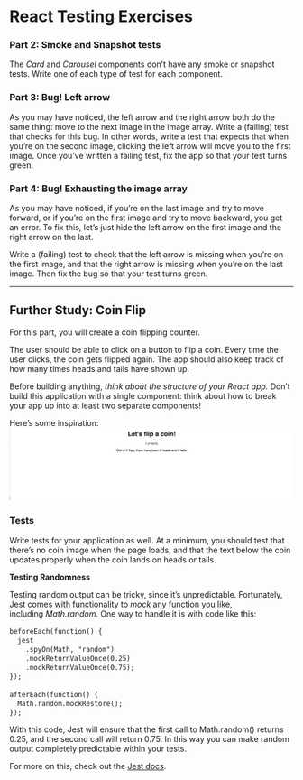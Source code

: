 # React Testing Exercises


### **Part 2: Smoke and Snapshot tests**

The *Card* and *Carousel* components don’t have any smoke or snapshot tests. Write one of each type of test for each component.

### **Part 3: Bug! Left arrow**

As you may have noticed, the left arrow and the right arrow both do the same thing: move to the next image in the image array. Write a (failing) test that checks for this bug. In other words, write a test that expects that when you’re on the second image, clicking the left arrow will move you to the first image. Once you’ve written a failing test, fix the app so that your test turns green.

### **Part 4: Bug! Exhausting the image array**

As you may have noticed, if you’re on the last image and try to move forward, or if you’re on the first image and try to move backward, you get an error. To fix this, let’s just hide the left arrow on the first image and the right arrow on the last.

Write a (failing) test to check that the left arrow is missing when you’re on the first image, and that the right arrow is missing when you’re on the last image. Then fix the bug so that your test turns green.


---

## **Further Study: Coin Flip**

For this part, you will create a coin flipping counter.

The user should be able to click on a button to flip a coin. Every time the user clicks, the coin gets flipped again. The app should also keep track of how many times heads and tails have shown up.

Before building anything, *think about the structure of your React app.* Don’t build this application with a single component: think about how to break your app up into at least two separate components!

Here’s some inspiration:
![Coin Flip](coin.gif)

### **Tests**

Write tests for your application as well. At a minimum, you should test that there’s no coin image when the page loads, and that the text below the coin updates properly when the coin lands on heads or tails.

**Testing Randomness**

Testing random output can be tricky, since it’s unpredictable. Fortunately, Jest comes with functionality to *mock* any function you like, including *Math.random*. One way to handle it is with code like this:
```
beforeEach(function() {
  jest
    .spyOn(Math, "random")
    .mockReturnValueOnce(0.25)
    .mockReturnValueOnce(0.75);
});

afterEach(function() {
  Math.random.mockRestore();
});
```

With this code, Jest will ensure that the first call to Math.random() returns 0.25, and the second call will return 0.75. In this way you can make random output completely predictable within your tests.

For more on this, check out the [Jest docs](https://jestjs.io/docs/en/mock-function-api.html).